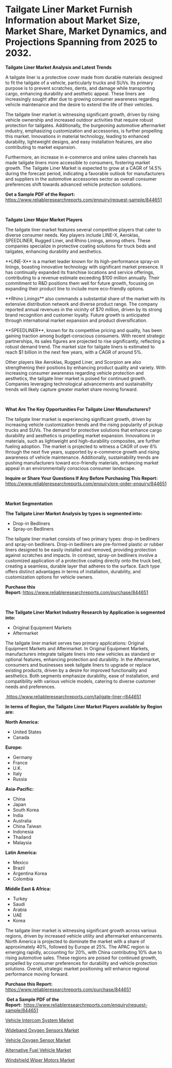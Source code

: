 <p><h1>Tailgate Liner Market Furnish Information about Market Size, Market Share, Market Dynamics, and Projections Spanning from 2025 to 2032.</h1></p><p><strong>Tailgate Liner Market Analysis and Latest Trends</strong></p>
<p><p>A tailgate liner is a protective cover made from durable materials designed to fit the tailgate of a vehicle, particularly trucks and SUVs. Its primary purpose is to prevent scratches, dents, and damage while transporting cargo, enhancing durability and aesthetic appeal. These liners are increasingly sought after due to growing consumer awareness regarding vehicle maintenance and the desire to extend the life of their vehicles.</p><p>The tailgate liner market is witnessing significant growth, driven by rising vehicle ownership and increased outdoor activities that require robust protection for tailgates. Additionally, the burgeoning automotive aftermarket industry, emphasizing customization and accessories, is further propelling this market. Innovations in material technology, leading to enhanced durability, lightweight designs, and easy installation features, are also contributing to market expansion. </p><p>Furthermore, an increase in e-commerce and online sales channels has made tailgate liners more accessible to consumers, fostering market growth. The Tailgate Liner Market is expected to grow at a CAGR of 14.5% during the forecast period, indicating a favorable outlook for manufacturers and suppliers in the automotive accessories sector as overall consumer preferences shift towards advanced vehicle protection solutions.</p></p>
<p><strong>Get a Sample PDF of the Report:&nbsp;</strong> <a href="https://www.reliableresearchreports.com/enquiry/request-sample/844651?utm_campaign=113&utm_medium=2&utm_source=Github&utm_content=ia&utm_term=30032025&utm_id=tailgate-liner">https://www.reliableresearchreports.com/enquiry/request-sample/844651</a></p>
<p>&nbsp;</p>
<p><strong>Tailgate Liner Major Market Players</strong></p>
<p><p>The tailgate liner market features several competitive players that cater to diverse consumer needs. Key players include LINE-X, Aeroklas, SPEEDLINER, Rugged Liner, and Rhino Linings, among others. These companies specialize in protective coating solutions for truck beds and tailgates, enhancing durability and aesthetics.</p><p>**LINE-X** is a market leader known for its high-performance spray-on linings, boasting innovative technology with significant market presence. It has continually expanded its franchise locations and service offerings, contributing to a revenue estimate exceeding $100 million annually. Their commitment to R&D positions them well for future growth, focusing on expanding their product line to include more eco-friendly options.</p><p>**Rhino Linings** also commands a substantial share of the market with its extensive distribution network and diverse product range. The company reported annual revenues in the vicinity of $70 million, driven by its strong brand recognition and customer loyalty. Future growth is anticipated through international market expansion and product diversification.</p><p>**SPEEDLINER**, known for its competitive pricing and quality, has been gaining traction among budget-conscious consumers. With recent strategic partnerships, its sales figures are projected to rise significantly, reflecting a robust demand trend. The market size for tailgate liners is estimated to reach $1 billion in the next few years, with a CAGR of around 5%.</p><p>Other players like Aeroklas, Rugged Liner, and Scorpion are also strengthening their positions by enhancing product quality and variety. With increasing consumer awareness regarding vehicle protection and aesthetics, the tailgate liner market is poised for continued growth. Companies leveraging technological advancements and sustainability trends will likely capture greater market share moving forward.</p></p>
<p>&nbsp;</p>
<p><strong>What Are The Key Opportunities For Tailgate Liner Manufacturers?</strong></p>
<p><p>The tailgate liner market is experiencing significant growth, driven by increasing vehicle customization trends and the rising popularity of pickup trucks and SUVs. The demand for protective solutions that enhance cargo durability and aesthetics is propelling market expansion. Innovations in materials, such as lightweight and high-durability composites, are further fueling adoption. The market is projected to witness a CAGR of over 6% through the next five years, supported by e-commerce growth and rising awareness of vehicle maintenance. Additionally, sustainability trends are pushing manufacturers toward eco-friendly materials, enhancing market appeal in an environmentally conscious consumer landscape.</p></p>
<p><strong>Inquire or Share Your Questions If Any Before Purchasing This Report:</strong> <a href="https://www.reliableresearchreports.com/enquiry/pre-order-enquiry/844651?utm_campaign=113&utm_medium=2&utm_source=Github&utm_content=ia&utm_term=30032025&utm_id=tailgate-liner">https://www.reliableresearchreports.com/enquiry/pre-order-enquiry/844651</a></p>
<p>&nbsp;</p>
<p><strong>Market Segmentation</strong></p>
<p><strong>The Tailgate Liner Market Analysis by types is segmented into:</strong></p>
<p><ul><li>Drop-in Bedliners</li><li>Spray-on Bedliners</li></ul></p>
<p><p>The tailgate liner market consists of two primary types: drop-in bedliners and spray-on bedliners. Drop-in bedliners are pre-formed plastic or rubber liners designed to be easily installed and removed, providing protection against scratches and impacts. In contrast, spray-on bedliners involve a customized application of a protective coating directly onto the truck bed, creating a seamless, durable layer that adheres to the surface. Each type offers distinct advantages in terms of installation, durability, and customization options for vehicle owners.</p></p>
<p><strong>Purchase this Report:&nbsp;</strong><a href="https://www.reliableresearchreports.com/purchase/844651?utm_campaign=113&utm_medium=2&utm_source=Github&utm_content=ia&utm_term=30032025&utm_id=tailgate-liner">https://www.reliableresearchreports.com/purchase/844651</a></p>
<p>&nbsp;</p>
<p><strong>The Tailgate Liner Market Industry Research by Application is segmented into:</strong></p>
<p><ul><li>Original Equipment Markets</li><li>Aftermarket</li></ul></p>
<p><p>The tailgate liner market serves two primary applications: Original Equipment Markets and Aftermarket. In Original Equipment Markets, manufacturers integrate tailgate liners into new vehicles as standard or optional features, enhancing protection and durability. In the Aftermarket, consumers and businesses seek tailgate liners to upgrade or replace existing products, driven by a desire for improved functionality and aesthetics. Both segments emphasize durability, ease of installation, and compatibility with various vehicle models, catering to diverse customer needs and preferences.</p></p>
<p><a href="https://www.reliableresearchreports.com/tailgate-liner-r844651?utm_campaign=113&utm_medium=2&utm_source=Github&utm_content=ia&utm_term=30032025&utm_id=tailgate-liner">&nbsp;https://www.reliableresearchreports.com/tailgate-liner-r844651</a></p>
<p><strong>In terms of Region, the Tailgate Liner Market Players available by Region are:</strong></p>
<p>
    <p> <strong> North America: </strong>
        <ul>
            <li>United States</li>
            <li>Canada</li>
        </ul>
        </p> 
    <p> <strong> Europe: </strong>
        <ul>
            <li>Germany</li>
            <li>France</li>
            <li>U.K.</li>
            <li>Italy</li>
            <li>Russia</li>
        </ul>
        </p> 
    <p> <strong> Asia-Pacific: </strong>
        <ul>
            <li>China</li>
            <li>Japan</li>
            <li>South Korea</li>
            <li>India</li>
            <li>Australia</li>
            <li>China Taiwan</li>
            <li>Indonesia</li>
            <li>Thailand</li>
            <li>Malaysia</li>
        </ul>
        </p> 
    <p> <strong> Latin America: </strong>
        <ul>
            <li>Mexico</li>
            <li>Brazil</li>
            <li>Argentina Korea</li>
            <li>Colombia</li>
        </ul>
        </p> 
    <p> <strong> Middle East & Africa: </strong>
        <ul>
            <li>Turkey</li>
            <li>Saudi</li>
            <li>Arabia</li>
            <li>UAE</li>
            <li>Korea</li>
        </ul>
    </p>
    </p>
<p><p>The tailgate liner market is witnessing significant growth across various regions, driven by increased vehicle utility and aftermarket enhancements. North America is projected to dominate the market with a share of approximately 40%, followed by Europe at 25%. The APAC region is emerging rapidly, accounting for 20%, with China contributing 10% due to rising automotive sales. These regions are poised for continued growth, propelled by consumer preferences for durability and vehicle protection solutions. Overall, strategic market positioning will enhance regional performance moving forward.</p></p>
<p><strong>Purchase this Report: </strong><a href="https://www.reliableresearchreports.com/purchase/844651?utm_campaign=113&utm_medium=2&utm_source=Github&utm_content=ia&utm_term=30032025&utm_id=tailgate-liner">https://www.reliableresearchreports.com/purchase/844651</a></p>
<p>&nbsp;<strong>Get a Sample PDF of the Report:&nbsp;&nbsp;</strong><a href="https://www.reliableresearchreports.com/enquiry/request-sample/844651?utm_campaign=113&utm_medium=2&utm_source=Github&utm_content=ia&utm_term=30032025&utm_id=tailgate-liner">https://www.reliableresearchreports.com/enquiry/request-sample/844651</a></p>
<p><strong></strong></p>
<p><p><a href="https://github.com/hervedeidadw/Market-Research-Report-List-1/blob/main/vehicle-intercom-system-market.md?utm_campaign=113&utm_medium=2&utm_source=Github&utm_content=ia&utm_term=30032025&utm_id=tailgate-liner">Vehicle Intercom System Market</a></p><p><a href="https://github.com/nwogudimouix/Market-Research-Report-List-1/blob/main/wideband-oxygen-sensors-market.md?utm_campaign=113&utm_medium=2&utm_source=Github&utm_content=ia&utm_term=30032025&utm_id=tailgate-liner">Wideband Oxygen Sensors Market</a></p><p><a href="https://github.com/abexjeliti/Market-Research-Report-List-1/blob/main/vehicle-oxygen-sensor-market.md?utm_campaign=113&utm_medium=2&utm_source=Github&utm_content=ia&utm_term=30032025&utm_id=tailgate-liner">Vehicle Oxygen Sensor Market</a></p><p><a href="https://github.com/duzcupetriv/Market-Research-Report-List-1/blob/main/alternative-fuel-vehicle-market.md?utm_campaign=113&utm_medium=2&utm_source=Github&utm_content=ia&utm_term=30032025&utm_id=tailgate-liner">Alternative Fuel Vehicle Market</a></p><p><a href="https://github.com/okornevonywx/Market-Research-Report-List-1/blob/main/windshield-wiper-motors-market.md?utm_campaign=113&utm_medium=2&utm_source=Github&utm_content=ia&utm_term=30032025&utm_id=tailgate-liner">Windshield Wiper Motors Market</a></p></p>
